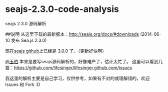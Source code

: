 seajs-2.3.0-code-analysis
=========================

seajs 2.3.0 源码解析


##说明
从这里下载的最新版本：http://seajs.org/docs/#downloads (2014-06-10 发布 Sea.js 2.3.0)

现在[seajs github](https://github.com/seajs/seajs)上已经是 3.0.0 了。（更新好快啊）

[@玉伯](https://github.com/lifesinger/) 本来是要写seajs源码解析的，好像难产了，估计太忙了。
这里可以看到几篇：https://github.com/lifesinger/lifesinger.github.com/issues

我这里的解析主要是自己学习，仅供参考，如果有不对的或理解错的，欢迎 Issues 和 Fork :D